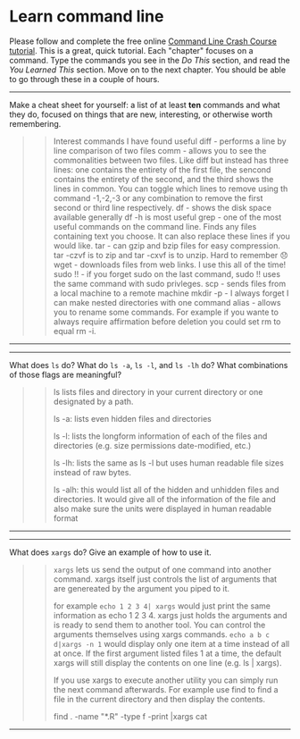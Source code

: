 # Learn command line

Please follow and complete the free online [Command Line Crash Course
tutorial](http://cli.learncodethehardway.org/book/). This is a great,
quick tutorial. Each "chapter" focuses on a command. Type the commands
you see in the _Do This_ section, and read the _You Learned This_
section. Move on to the next chapter. You should be able to go through
these in a couple of hours.


---

Make a cheat sheet for yourself: a list of at least **ten** commands and what they do, focused on things that are new, interesting, or otherwise worth remembering.

> > Interest commands I have found useful
> > diff - performs a line by line comparison of two files
> > comm - allows you to see the commonalities between two files. Like diff but instead has three lines: one contains the entirety of the first file, the sencond contains the entirety of the second, and the third shows the lines in common. You can toggle which lines to remove using th command -1,-2,-3 or any combination to remove the first second or third line respectively.
> > df - shows the disk space available generally df -h is most useful
> > grep - one of the most useful commands on the command line. Finds any files containing text you choose. It can also replace these lines if you would like. 
> > tar - can gzip and bzip files for easy compression. tar -czvf is to zip and tar -cxvf is to unzip. Hard to remember :disappointed:
> > wget - downloads files from web links. I use this all of the time! 
> > sudo !! - if you forget sudo on the last command, sudo !! uses the same command with sudo privleges. 
> > scp - sends files from a local machine to a remote machine
> > mkdir -p - I always forget I can make nested directories with one command
> > alias - allows you to rename some commands. For example if you wante to always require affirmation before deletion you could set rm to equal rm -i.

---


---

What does `ls` do? What do `ls -a`, `ls -l`, and `ls -lh` do? What combinations of those flags are meaningful?

> > ls lists files and directory in your current directory or one designated by a path. 
> > 
> > ls -a: lists even hidden files and directories
> > 
> > ls -l: lists the longform information of each of the files and directories (e.g. size permissions date-modified, etc.)
> > 
> > ls -lh: lists the same as ls -l but uses human readable file sizes instead of raw bytes. 
> > 
> >ls -alh: this would list all of the hidden and unhidden files and directories. It would give all of the information of the file and also make sure the units were displayed in human readable format

---


---

What does `xargs` do? Give an example of how to use it.

> > `xargs` lets us send the output of one command into another command. xargs itself just controls the list of arguments that are genereated by the argument you piped to it. 
> >
> > for example `echo 1 2 3 4| xargs` would just print the same information as echo 1 2 3 4. xargs just holds the arguments and is ready to send them to another tool. You can control the arguments themselves using xargs commands. `echo a b c d|xargs -n 1` would display only one item at a time instead of all at once. If the first argument listed files 1 at a time, the default xargs will still display the contents on one line (e.g. ls | xargs).
> > 
> > If you use xargs to execute another utility you can simply run the next command afterwards. For example use find to find a file in the current directory and then display the contents.
> > 
> > find . -name "*.R" -type f -print |xargs cat

---

